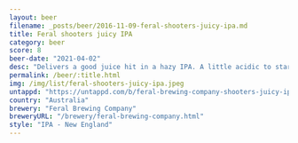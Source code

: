 ```yaml
---
layout: beer
filename: _posts/beer/2016-11-09-feral-shooters-juicy-ipa.md
title: Feral shooters juicy IPA
category: beer
score: 8
beer-date: "2021-04-02"
desc: "Delivers a good juice hit in a hazy IPA. A little acidic to start but bellows quickly"
permalink: /beer/:title.html
img: /img/list/feral-shooters-juicy-ipa.jpeg
untappd: "https://untappd.com/b/feral-brewing-company-shooters-juicy-ipa/2593749"
country: "Australia"
brewery: "Feral Brewing Company"
breweryURL: "/brewery/feral-brewing-company.html"
style: "IPA - New England"
---
```

